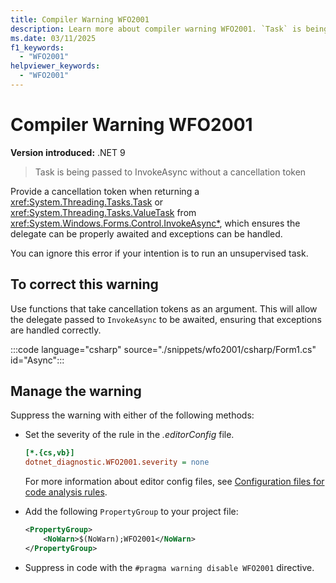 ```yaml
---
title: Compiler Warning WFO2001
description: Learn more about compiler warning WFO2001. `Task` is being passed to `InvokeAsync` without a cancellation token.
ms.date: 03/11/2025
f1_keywords:
  - "WFO2001"
helpviewer_keywords:
  - "WFO2001"
---
```


# Compiler Warning WFO2001

**Version introduced:** .NET 9

> Task is being passed to InvokeAsync without a cancellation token

Provide a cancellation token when returning a <xref:System.Threading.Tasks.Task> or <xref:System.Threading.Tasks.ValueTask> from <xref:System.Windows.Forms.Control.InvokeAsync*>, which ensures the delegate can be properly awaited and exceptions can be handled.

You can ignore this error if your intention is to run an unsupervised task.

## To correct this warning

Use functions that take cancellation tokens as an argument. This will allow the delegate passed to `InvokeAsync` to be awaited, ensuring that exceptions are handled correctly.

:::code language="csharp" source="./snippets/wfo2001/csharp/Form1.cs" id="Async":::

## Manage the warning

Suppress the warning with either of the following methods:

- Set the severity of the rule in the _.editorConfig_ file.

  ```ini
  [*.{cs,vb}]
  dotnet_diagnostic.WFO2001.severity = none
  ```

  For more information about editor config files, see [Configuration files for code analysis rules](/dotnet/fundamentals/code-analysis/configuration-files).

- Add the following `PropertyGroup` to your project file:

  ```xml
  <PropertyGroup>
      <NoWarn>$(NoWarn);WFO2001</NoWarn>
  </PropertyGroup>
  ```

- Suppress in code with the `#pragma warning disable WFO2001` directive.

